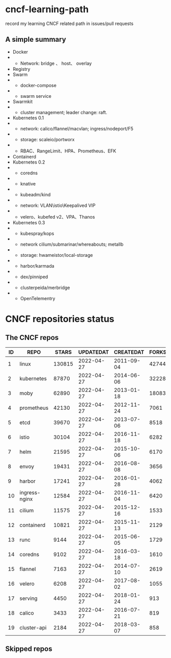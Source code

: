 # cncf-learning-path
record my learning CNCF related path in issues/pull requests

## A simple summary
- Docker
- - Network: bridge 、 host、 overlay
- Registry
- Swarm
- - docker-compose
- - swarm service
- Swarmkit
- - cluster management; leader change: raft.
- Kubernetes 0.1
- - network: calico/flannel/macvlan; ingress/nodeport/F5
- - storage: scaleio/portworx
- - RBAC、RangeLimit、HPA、Prometheus、EFK
- Containerd
- Kubernetes 0.2
- - coredns
- - knative
- - kubeadm/kind
- - network: VLAN\istio\Keepalived VIP
- - velero、kubefed v2、VPA、Thanos
- Kubernetes 0.3
- - kubespray/kops
- - network cilium/submarinar/whereabouts; metallb
- - storage: hwameistor/local-storage
- - harbor/karmada
- - dex/pinniped
- - clusterpeida/merbridge
- - OpenTelementry

# CNCF repositories status
<!--START_SECTION:github_repos-->
## The CNCF repos
| ID |     REPO      | STARS  | UPDATEDAT  | CREATEDAT  | FORKSCOUNT |
|----|---------------|--------|------------|------------|------------|
|  1 | linux         | 130815 | 2022-04-27 | 2011-09-04 |      42744 |
|  2 | kubernetes    |  87870 | 2022-04-27 | 2014-06-06 |      32228 |
|  3 | moby          |  62890 | 2022-04-27 | 2013-01-18 |      18083 |
|  4 | prometheus    |  42130 | 2022-04-27 | 2012-11-24 |       7061 |
|  5 | etcd          |  39670 | 2022-04-27 | 2013-07-06 |       8518 |
|  6 | istio         |  30104 | 2022-04-27 | 2016-11-18 |       6282 |
|  7 | helm          |  21595 | 2022-04-27 | 2015-10-06 |       6170 |
|  8 | envoy         |  19431 | 2022-04-27 | 2016-08-08 |       3656 |
|  9 | harbor        |  17241 | 2022-04-27 | 2016-01-28 |       4062 |
| 10 | ingress-nginx |  12584 | 2022-04-27 | 2016-11-04 |       6420 |
| 11 | cilium        |  11575 | 2022-04-27 | 2015-12-16 |       1533 |
| 12 | containerd    |  10821 | 2022-04-27 | 2015-11-13 |       2129 |
| 13 | runc          |   9144 | 2022-04-27 | 2015-06-05 |       1729 |
| 14 | coredns       |   9102 | 2022-04-27 | 2016-03-18 |       1610 |
| 15 | flannel       |   7163 | 2022-04-27 | 2014-07-10 |       2619 |
| 16 | velero        |   6208 | 2022-04-27 | 2017-08-02 |       1055 |
| 17 | serving       |   4450 | 2022-04-27 | 2018-01-24 |        913 |
| 18 | calico        |   3433 | 2022-04-27 | 2016-07-21 |        819 |
| 19 | cluster-api   |   2184 | 2022-04-27 | 2018-03-07 |        858 |



## Skipped repos
<!--END_SECTION:github_repos-->
